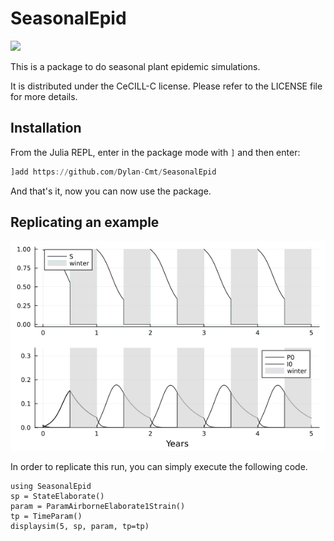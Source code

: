 # SeasonalEpid

[![](https://img.shields.io/badge/docs-dev-blue.svg)](https://Dylan-Cmt.github.io/SeasonalEpid/dev/)

This is a package to do seasonal plant epidemic simulations.

It is distributed under the CeCILL-C license. Please refer to the LICENSE file for more details.

## Installation

From the Julia REPL, enter in the package mode with ``` ] ``` and then enter: 
```jl
]add https://github.com/Dylan-Cmt/SeasonalEpid
```

And that's it, now you can now use the package.

## Replicating an example

![image](docs/src/img/elab1str.png)

In order to replicate this run, you can simply execute the following code.

```
using SeasonalEpid
sp = StateElaborate()
param = ParamAirborneElaborate1Strain()
tp = TimeParam()
displaysim(5, sp, param, tp=tp)
```
